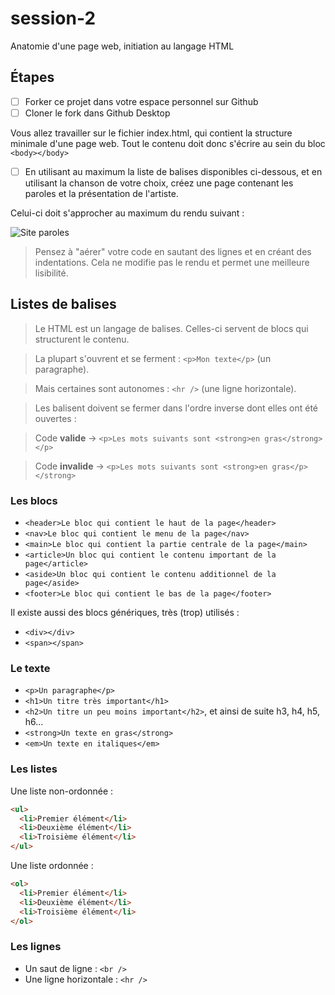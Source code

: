 # session-2
Anatomie d'une page web, initiation au langage HTML

## Étapes

- [ ] Forker ce projet dans votre espace personnel sur Github
- [ ] Cloner le fork dans Github Desktop

Vous allez travailler sur le fichier index.html, qui contient la structure minimale d'une page web. Tout le contenu doit donc s'écrire au sein du bloc `<body></body>`

- [ ] En utilisant au maximum la liste de balises disponibles ci-dessous, et en utilisant la chanson de votre choix, créez une page contenant les paroles et la présentation de l'artiste.

Celui-ci doit s'approcher au maximum du rendu suivant : 

![Site paroles](https://github.com/edj-initiation-code/session-2/blob/master/screencapture-file-Users-julesbonnard-web-edj-session-2-index-html-1504459360156.png?raw=true)

> Pensez à "aérer" votre code en sautant des lignes et en créant des indentations. Cela ne modifie pas le rendu et permet une meilleure lisibilité.

## Listes de balises

> Le HTML est un langage de balises. Celles-ci servent de blocs qui structurent le contenu.

> La plupart s'ouvrent et se ferment : `<p>Mon texte</p>` (un paragraphe).

> Mais certaines sont autonomes : `<hr />` (une ligne horizontale).

> Les balisent doivent se fermer dans l'ordre inverse dont elles ont été ouvertes : 

> Code **valide** -> `<p>Les mots suivants sont <strong>en gras</strong></p>`

> Code **invalide** -> `<p>Les mots suivants sont <strong>en gras</p></strong>`

### Les blocs

- `<header>Le bloc qui contient le haut de la page</header>`
- `<nav>Le bloc qui contient le menu de la page</nav>`
- `<main>Le bloc qui contient la partie centrale de la page</main>`
- `<article>Un bloc qui contient le contenu important de la page</article>`
- `<aside>Un bloc qui contient le contenu additionnel de la page</aside>`
- `<footer>Le bloc qui contient le bas de la page</footer>`

Il existe aussi des blocs génériques, très (trop) utilisés : 

- `<div></div>`
- `<span></span>`

### Le texte

- `<p>Un paragraphe</p>`
- `<h1>Un titre très important</h1>`
- `<h2>Un titre un peu moins important</h2>`, et ainsi de suite h3, h4, h5, h6...
- `<strong>Un texte en gras</strong>`
- `<em>Un texte en italiques</em>`

### Les listes

Une liste non-ordonnée : 

```html
<ul>
  <li>Premier élément</li>
  <li>Deuxième élément</li>
  <li>Troisième élément</li>
</ul>
```

Une liste ordonnée : 

```html
<ol>
  <li>Premier élément</li>
  <li>Deuxième élément</li>
  <li>Troisième élément</li>
</ol>
```

### Les lignes

- Un saut de ligne : `<br />`
- Une ligne horizontale : `<hr />`
